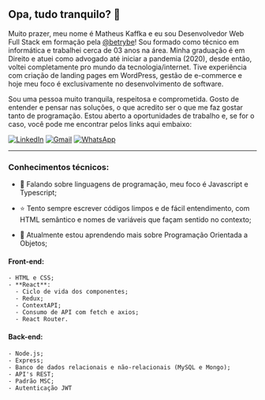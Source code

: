 ## Opa, tudo tranquilo? 👋

Muito prazer, meu nome é Matheus Kaffka e eu sou Desenvolvedor Web Full Stack em formação pela [@betrybe](https://github.com/betrybe)! Sou formado como técnico em informática e trabalhei cerca de 03 anos na área. Minha graduação é em Direito e atuei como advogado até iniciar a pandemia (2020), desde então, voltei completamente pro mundo da tecnologia/internet. Tive experiência com criação de landing pages em WordPress, gestão de e-commerce e hoje meu foco é exclusivamente no desenvolvimento de software.

Sou uma pessoa muito tranquila, respeitosa e comprometida. Gosto de entender e pensar nas soluções, o que acredito ser o que me faz gostar tanto de programação. Estou aberto a oportunidades de trabalho e, se for o caso, você pode me encontrar pelos links aqui embaixo:

<a href="https://www.linkedin.com/in/matheus-kaffka/">![LinkedIn](https://img.shields.io/badge/LinkedIn-0077B5?style=for-the-badge&logo=linkedin&logoColor=white)</a>
<a href="mailto:matheus.kaffka@gmail.com">![Gmail](https://img.shields.io/badge/Gmail-D14836?style=for-the-badge&logo=gmail&logoColor=white)</a>
<a href="https://wa.me/5555999552319">![WhatsApp](https://img.shields.io/badge/WhatsApp-25D366?style=for-the-badge&logo=whatsapp&logoColor=white)</a>

---

### Conhecimentos técnicos:

- 🔭 Falando sobre linguagens de programação, meu foco é Javascript e Typescript;

- ⭐ Tento sempre escrever códigos limpos e de fácil entendimento, com HTML semântico e nomes de variáveis que façam sentido no contexto;

- 🌱 Atualmente estou aprendendo mais sobre Programação Orientada a Objetos;

#### Front-end:
```
- HTML e CSS;
- **React**:
  - Ciclo de vida dos componentes;
  - Redux;
  - ContextAPI;
  - Consumo de API com fetch e axios;
  - React Router.
```

#### Back-end:
```
- Node.js;
- Express;
- Banco de dados relacionais e não-relacionais (MySQL e Mongo);
- API's REST;
- Padrão MSC;
- Autenticação JWT
```
<!--
**matkaf/matkaf** is a ✨ _special_ ✨ repository because its `README.md` (this file) appears on your GitHub profile.

Here are some ideas to get you started:

- 🔭 I’m currently working on ...
- 🌱 I’m currently learning ...
- 👯 I’m looking to collaborate on ...
- 🤔 I’m looking for help with ...
- 💬 Ask me about ...
- 📫 How to reach me: ...
- 😄 Pronouns: ...
- ⚡ Fun fact: ...
-->
